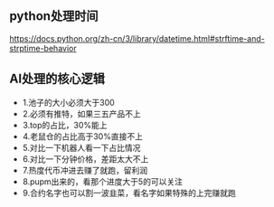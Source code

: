 ## python处理时间

https://docs.python.org/zh-cn/3/library/datetime.html#strftime-and-strptime-behavior

## AI处理的核心逻辑

- 1.池子的大小必须大于300
- 2.必须有推特，如果三五产品不上
- 3.top的占比，30%能上
- 4.老鼠仓的占比高于30%直接不上
- 5.对比一下机器人看一下占比情况
- 6.对比一下分钟价格，差距太大不上
- 7.热度代币冲进去赚了就跑，留利润
- 8.pupm出来的，看那个进度大于5的可以关注
- 9.合约名字也可以割一波韭菜，看名字如果特殊的上完赚就跑